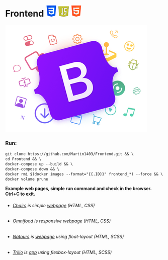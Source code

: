 Frontend ![](logo1.png) ![](logo3.png)  ![](logo2.png) 
========
![](logo.png)
### Run:
```
git clone https://github.com/Martin1403/Frontend.git && \
cd Frontend && \
docker-compose up --build && \
docker-compose down && \
docker rmi $(docker images --format="{{.ID}}" frontend_*) --force && \
docker volume prune
```

**Example web pages, simple run command and check in the browser. Ctrl+C to exit.**
+ ###### [Chairs](https://github.com/Martin1403/Frontend/tree/master/webpages/chairs) is simple [webpage](http://localhost:5000/) (HTML, CSS)
+ ###### [Omnifood](https://github.com/Martin1403/Frontend/tree/master/webpages/omnifood) is responsive [webpage](http://localhost:5001/) (HTML, CSS)
+ ###### [Natours](https://github.com/Martin1403/Frontend/tree/master/webpages/natours) is [webpage](http://localhost:5002/) using float-layout (HTML, SCSS)
+ ###### [Trillo](https://github.com/Martin1403/Frontend/tree/master/webpages/trillo) is [app](http://localhost:5003/) using flexbox-layout (HTML, SCSS)
